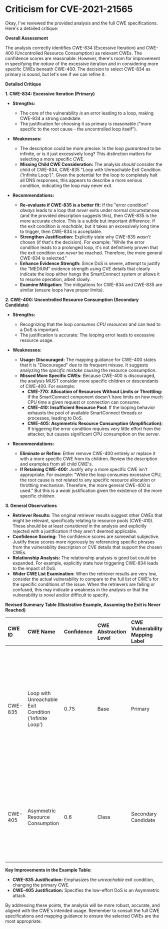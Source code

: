 # Criticism for CVE-2021-21565

Okay, I've reviewed the provided analysis and the full CWE specifications. Here's a detailed critique:

**Overall Assessment**

The analysis correctly identifies CWE-834 (Excessive Iteration) and CWE-400 (Uncontrolled Resource Consumption) as relevant CWEs. The confidence scores are reasonable. However, there's room for improvement in specifying the *nature* of the excessive iteration and in considering more specific CWEs beneath CWE-400.  The decision to select CWE-834 as primary is sound, but let's see if we can refine it.

**Detailed Critique**

**1. CWE-834: Excessive Iteration (Primary)**

*   **Strengths:**
    *   The core of the vulnerability *is* an error leading to a loop, making CWE-834 a strong candidate.
    *   The justification for choosing it as primary is reasonable ("more specific to the root cause - the uncontrolled loop itself").

*   **Weaknesses:**
    *   The description could be more precise.  Is the loop *guaranteed* to be infinite, or is it just excessively long?  This distinction matters for selecting a more specific CWE.
    *   **Missing Child CWE Consideration:** The analysis *should* consider the child of CWE-834, CWE-835 "Loop with Unreachable Exit Condition ('Infinite Loop')". Given the potential for the loop to completely halt all DNS responses, this appears to describe a more serious condition, indicating the loop may never exit.

*   **Recommendations:**

    *   **Re-evaluate if CWE-835 is a better fit:** If the "error condition" *always* leads to a loop that *never* exits under normal circumstances (and the provided description suggests this), then CWE-835 is the more accurate choice. This is a subtle but important difference. If the exit condition is *reachable*, but it takes an excessively long time to trigger, then CWE-834 is acceptable.
    *   **Strengthen Justification:** Explicitly state why CWE-835 *wasn't* chosen (if that's the decision). For example: "While the error condition leads to a prolonged loop, it's not definitively proven that the exit condition can *never* be reached. Therefore, the more general CWE-834 is selected."
    *   **Enhance Evidence Strength:** Since DoS is severe, attempt to justify the "MEDIUM" evidence strength using CVE details that clearly indicate the loop either hangs the SmartConnect system or allows it to resume operation, albeit slowly.
    *   **Examine Mitigation:** The mitigations for CWE-834 and CWE-835 are similar (ensure loops have proper limits).

**2. CWE-400: Uncontrolled Resource Consumption (Secondary Candidate)**

*   **Strengths:**
    *   Recognizing that the loop *consumes CPU resources* and can lead to a DoS is important.
    *   The justification is accurate: The looping error leads to excessive resource usage.

*   **Weaknesses:**

    *   **Usage: Discouraged:** The mapping guidance for CWE-400 states that it is "Discouraged" due to its frequent misuse. It suggests analyzing the *specific mistake* causing the resource consumption.
    *   **Missed More Specific CWEs:** Because CWE-400 is discouraged, the analysis MUST consider more specific children or descendants of CWE-400. For example:
        *   **CWE-770: Allocation of Resources Without Limits or Throttling:** If the SmartConnect component doesn't have limits on how much CPU time a given request or connection can consume.
        *   **CWE-410: Insufficient Resource Pool:** If the looping behavior exhausts the pool of available SmartConnect threads or processes, leading to DoS.
        *   **CWE-405: Asymmetric Resource Consumption (Amplification):** If triggering the error condition requires very little effort from the attacker, but causes significant CPU consumption on the server.

*   **Recommendations:**

    *   **Eliminate or Refine:** Either remove CWE-400 entirely *or* replace it with a more specific CWE from its children. Review the description and examples from all child CWE's.
    *   **If Retaining CWE-400:** Justify *why* a more specific CWE isn't appropriate. For example: "While the loop consumes excessive CPU, the root cause is not related to any specific resource allocation or throttling mechanism. Therefore, the more general CWE-400 is used." But this is a *weak* justification given the existence of the more specific children.

**3. General Observations**

*   **Retriever Results:** The original retriever results suggest other CWEs that might be relevant, specifically relating to resource pools (CWE-410). These should be at least *considered* in the analysis and explicitly rejected with a justification if they aren't deemed applicable.
*   **Confidence Scoring:** The confidence scores are somewhat subjective. Justify these scores more rigorously by referencing specific phrases from the vulnerability description or CVE details that support the chosen CWEs.
*   **Relationship Analysis:** The relationship analysis is good but could be expanded.  For example, explicitly state how triggering CWE-834 leads to the impact of DoS.
*   **Wider CWE List Examination:** When the retriever results are very low, consider the actual vulnerability to compare to the full list of CWE's for the specific conditions of the issue. When the retrievers are failing or confused, this may indicate a weakness in the analysis or that the vulnerability is novel and/or difficult to specify.

**Revised Summary Table (Illustrative Example, Assuming the Exit is Never Reached)**

| CWE ID  | CWE Name                                             | Confidence | CWE Abstraction Level | CWE Vulnerability Mapping Label | CWE-Vulnerability Mapping Notes                                                                                                                                                                                                                                                                                                                                                                                                                                                                                             |
| :------ | :--------------------------------------------------- | :--------- | :-------------------- | :------------------------------ | :---------------------------------------------------------------------------------------------------------------------------------------------------------------------------------------------------------------------------------------------------------------------------------------------------------------------------------------------------------------------------------------------------------------------------------------------------------------------------------------------------------------------------------- |
| CWE-835 | Loop with Unreachable Exit Condition ('Infinite Loop') | 0.75       | Base                  | Primary                       | The *error condition* leads to a loop that appears to have *no reachable exit condition* under normal circumstances, consuming CPU resources and preventing SmartConnect DNS responses. The evidence indicates a hard hang during operation. |
| CWE-405 | Asymmetric Resource Consumption                | 0.6        | Class                  | Secondary Candidate             | The *infinite loop* consumes excessive CPU due to a triggered error condition. Because no attacker input is required, the DoS is a form of *asymmetric* resource consumption.                                                                                                                                                                                                                                                                                                                                                           |

**Key Improvements in the Example Table:**

*   **CWE-835 Justification:** Emphasizes the *unreachable* exit condition, changing the primary CWE.
*   **CWE-405 Justification:** Specifies the low-effort DoS is an Asymmetric attack.

By addressing these points, the analysis will be more robust, accurate, and aligned with the CWE's intended usage. Remember to consult the full CWE specifications and mapping guidance to ensure the selected CWEs are the most appropriate.